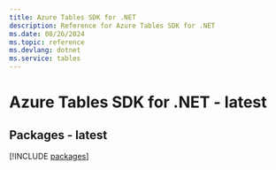```yaml
---
title: Azure Tables SDK for .NET
description: Reference for Azure Tables SDK for .NET
ms.date: 08/26/2024
ms.topic: reference
ms.devlang: dotnet
ms.service: tables
---
```

# Azure Tables SDK for .NET - latest
## Packages - latest
[!INCLUDE [packages](tables-index.md)]